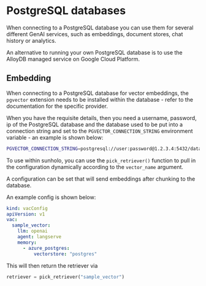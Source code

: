 # PostgreSQL databases

When connecting to a PostgreSQL database you can use them for several different GenAI services, such as embeddings, document stores, chat history or analytics.

An alternative to running your own PostgreSQL database is to use the AlloyDB managed service on Google Cloud Platform.

## Embedding

When connecting to a PostgreSQL database for vector embeddings, the `pgvector` extension needs to be installed within the database - refer to the documentation for the specific provider.

When you have the requisite details, then you need a username, password, ip of the PostgreSQL database and the database used to be put into a connection string and set to the `PGVECTOR_CONNECTION_STRING` environment variable - an example is shown below:

```bash
PGVECTOR_CONNECTION_STRING=postgresql://user:password@1.2.3.4:5432/database
```

To use within sunholo, you can use the `pick_retriever()` function to pull in the configuration dynamically according to the `vector_name` argument.

A configuration can be set that will send embeddings after chunking to the database.  

An example config is shown below:

```yaml
kind: vacConfig
apiVersion: v1
vac:
  sample_vector:
    llm: openai
    agent: langserve
    memory:
      - azure_postgres:
          vectorstore: "postgres"
```

This will then return the retriever via 

```python
retriever = pick_retriever("sample_vector")
```

